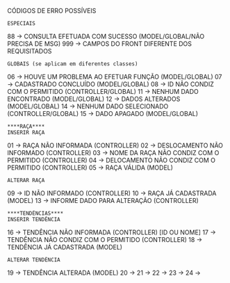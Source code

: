 CÓDIGOS DE ERRO POSSÍVEIS

    ESPECIAIS
88          -> CONSULTA EFETUADA COM SUCESSO (MODEL/GLOBAL/NÃO PRECISA DE MSG)
999         -> CAMPOS DO FRONT DIFERENTE DOS REQUISITADOS

    GLOBAIS (se aplicam em diferentes classes)
06          -> HOUVE UM PROBLEMA AO EFETUAR FUNÇÃO (MODEL/GLOBAL)
07          -> CADASTRADO CONCLUÍDO (MODEL/GLOBAL)
08          -> ID NÃO CONDIZ COM O PERMITIDO (CONTROLLER/GLOBAL)
11          -> NENHUM DADO ENCONTRADO (MODEL/GLOBAL)
12          -> DADOS ALTERADOS (MODEL/GLOBAL)
14          -> NENHUM DADO SELECIONADO (CONTROLLER/GLOBAL)
15          -> DADO APAGADO (MODEL/GLOBAL)

    ****RAÇA****
    INSERIR RAÇA
01          -> RAÇA NÃO INFORMADA (CONTROLLER)
02          -> DESLOCAMENTO NÃO INFORMADO (CONTROLLER)
03          -> NOME DA RAÇA NÃO CONDIZ COM O PERMITIDO (CONTROLLER)
04          -> DELOCAMENTO NÃO CONDIZ COM O PERMITIDO (CONTROLLER)
05          -> RAÇA VÁLIDA (MODEL)

    ALTERAR RAÇA
09          -> ID NÃO INFORMADO (CONTROLLER)
10          -> RAÇA JÁ CADASTRADA (MODEL)
13          -> INFORME DADO PARA ALTERAÇÃO (CONTROLLER)

    ****TENDÊNCIAS****
    INSERIR TENDÊNCIA
16          -> TENDÊNCIA NÃO INFORMADA (CONTROLLER) [ID OU NOME]
17          -> TENDÊNCIA NÃO CONDIZ COM O PERMITIDO (CONTROLLER)
18          -> TENDÊNCIA JÁ CADASTRADA (MODEL)

    ALTERAR TENDÊNCIA
19          -> TENDÊNCIA ALTERADA (MODEL)
20          -> 
21          -> 
22          -> 
23          -> 
24          -> 
